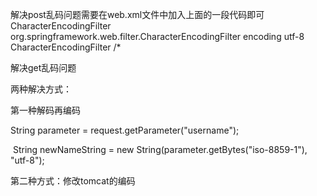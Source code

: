 解决post乱码问题需要在web.xml文件中加入上面的一段代码即可	
	<filter>
		<filter-name>CharacterEncodingFilter</filter-name>
		<filter-class>org.springframework.web.filter.CharacterEncodingFilter</filter-class>
		<init-param>
			<param-name>encoding</param-name>
			<param-value>utf-8</param-value>
		</init-param>
	</filter>
	<filter-mapping>
		<filter-name>CharacterEncodingFilter</filter-name>
		<url-pattern>/*</url-pattern>
	</filter-mapping>


解决get乱码问题

两种解决方式：

第一种解码再编码

String parameter = request.getParameter("username");

​		String newNameString = new String(parameter.getBytes("iso-8859-1"), "utf-8");

第二种方式：修改tomcat的编码

<Connector connectionTimeout="20000" port="8080" protocol="HTTP/1.1" redirectPort="8443" URIEncoding="utf-8" />